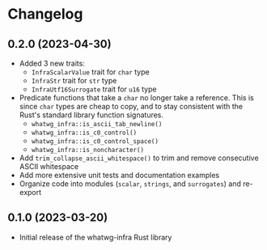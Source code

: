 # Changelog

## 0.2.0 (2023-04-30)

- Added 3 new traits:
  - `InfraScalarValue` trait for `char` type
  - `InfraStr` trait for `str` type
  - `InfraUtf16Surrogate` trait for `u16` type
- Predicate functions that take a `char` no longer take a reference. This is since `char` types are cheap to copy, and to stay consistent with the Rust's standard library function signatures.
  - `whatwg_infra::is_ascii_tab_newline()`
  - `whatwg_infra::is_c0_control()`
  - `whatwg_infra::is_c0_control_space()`
  - `whatwg_infra::is_noncharacter()`
- Add `trim_collapse_ascii_whitespace()` to trim and remove consecutive ASCII whitespace
- Add more extensive unit tests and documentation examples
- Organize code into modules (`scalar`, `strings`, and `surrogates`) and re-export

## 0.1.0 (2023-03-20)

- Initial release of the whatwg-infra Rust library
